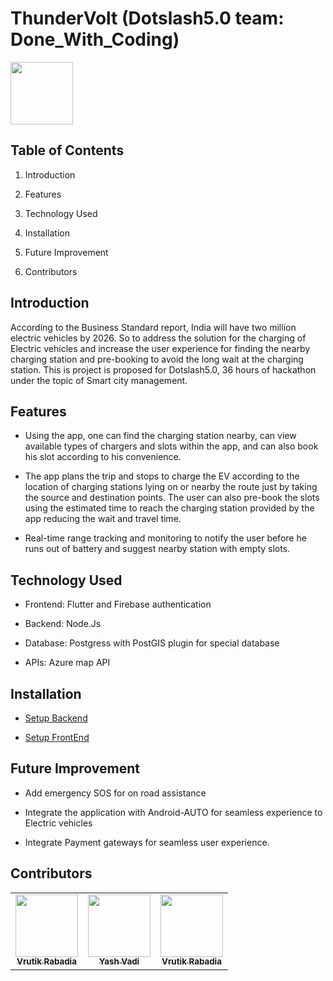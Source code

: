 # ThunderVolt (Dotslash5.0 team: Done_With_Coding)
<img src="https://user-images.githubusercontent.com/58649248/148669332-5cf8a939-e092-4e49-83a0-f8b801765f58.png" width="100" height="100">


## Table of Contents

1.  Introduction
    
2.  Features
    
3.  Technology Used
    
4.  Installation
    
5.  Future Improvement
    
6.  Contributors
    

  

## Introduction

According to the Business Standard report, India will have two million electric vehicles by 2026. So to address the solution for the charging of Electric vehicles and increase the user experience for finding the nearby charging station and pre-booking to avoid the long wait at the charging station. This is project is proposed for Dotslash5.0, 36 hours of hackathon under the topic of Smart city management.

## Features

-   Using the app, one can find the charging station nearby, can view available types of chargers and slots within the app, and can also book his slot according to his convenience.
    
-   The app plans the trip and stops to charge the EV according to the location of charging stations lying on or nearby the route just by taking the source and destination points. The user can also pre-book the slots using the estimated time to reach the charging station provided by the app reducing the wait and travel time.
    
-   Real-time range tracking and monitoring to notify the user before he runs out of battery and suggest nearby station with empty slots.
    

## Technology Used

-   Frontend: Flutter and Firebase authentication
    
-   Backend: Node.Js
    
-   Database: Postgress with PostGIS plugin for special database
    
-   APIs: Azure map API
    

## Installation

-   [Setup Backend](https://github.com/Done-With-Coding/thunderVolt_api#readme)
    
-   [Setup FrontEnd](https://github.com/Done-With-Coding/thunderVolt_frontEnd#readme)
    

## Future Improvement

-   Add emergency SOS for on road assistance
    
-   Integrate the application with Android-AUTO for seamless experience to Electric vehicles
    
-   Integrate Payment gateways for seamless user experience.
    

## Contributors
<table>
    <tr>
        <td align="center"><a href="https://github.com/vrutikrabadia"><img src="https://avatars.githubusercontent.com/vrutikrabadia" width="100px;" alt=""/><br /><sub><b>Vrutik Rabadia</b></sub></a><br /></td>
        <td align="center"><a href="https://github.com/YashMaxy"><img src="https://avatars.githubusercontent.com/YashMaxy" width="100px;" alt=""/><br /><sub><b>Yash Vadi</b></sub></a><br /></td>
        <td align="center"><a href="https://github.com/iamoo7"><img src="https://avatars.githubusercontent.com/iamoo7" width="100px;" alt=""/><br /><sub><b>Vrutik Rabadia</b></sub></a><br /></td>
    </tr>
</table>  
